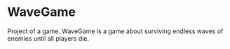 # WaveGame
Project of a game. WaveGame is a game about surviving endless waves of enemies until all players die.
